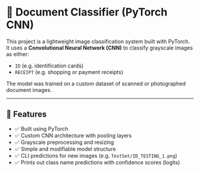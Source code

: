 # 🧾 Document Classifier (PyTorch CNN)

This project is a lightweight image classification system built with PyTorch. It uses a **Convolutional Neural Network (CNN)** to classify grayscale images as either:

- `ID` (e.g. identification cards)
- `RECEIPT` (e.g. shopping or payment receipts)

The model was trained on a custom dataset of scanned or photographed document images.

---

## 🔧 Features

- ✅ Built using PyTorch
- ✅ Custom CNN architecture with pooling layers
- ✅ Grayscale preprocessing and resizing
- ✅ Simple and modifiable model structure
- ✅ CLI predictions for new images (e.g. `TestSet/ID_TESTING_1.png`)
- ✅ Prints out class name predictions with confidence scores (logits)
